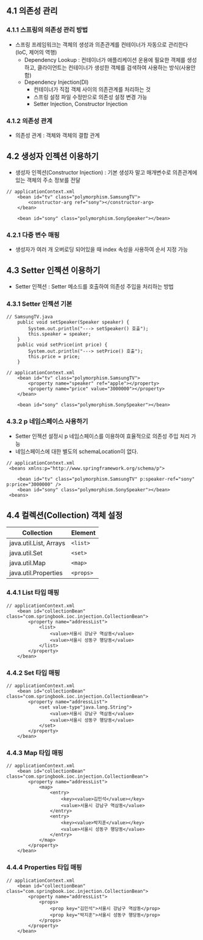 ## 4.1 의존성 관리

### **4.1.1 스프링의 의존성 관리 방법**
+ 스프링 프레임워크는 객체의 생성과 의존관계를 컨테이너가 자동으로 관리한다(IoC, 제어의 역행)
  + Dependency Lookup : 컨테이너가 애플리케이션 운용에 필요한 객체를 생성하고, 클라이언트는 컨테이너가 생성한 객체를 검색하여 사용하는 방식(사용안함)
  + Dependency Injection(DI) 
    + 컨테이너가 직접 객체 사이의 의존관계를 처리하는 것
    + 스프링 설정 파일 수정만으로 의존성 설정 변경 가능
    + Setter Injection, Constructor Injection
    
### **4.1.2 의존성 관계**
+ 의존성 관계 : 객체와 객체의 결합 관계

## 4.2 생성자 인젝션 이용하기
+ 생성자 인젝션(Constructor Injection) : 기본 생성자 말고 매개변수로 의존관계에 있는 객체의 주소 정보를 전달
```
// applicationContext.xml 
    <bean id="tv" class="polymorphism.SamsungTV">
        <constructor-arg ref="sony"></constructor-arg>
    </bean>
    
    <bean id="sony" class="polymorphism.SonySpeaker"></bean>
```

### **4.2.1 다중 변수 매핑**
+ 생성자가 여러 개 오버로딩 되어있을 때 index 속성을 사용하여 순서 지정 가능


## 4.3 Setter 인젝션 이용하기
+ Setter 인젝션 : Setter 메소드를 호출하여 의존성 주입을 처리하는 방법

### **4.3.1 Setter 인젝션 기본**
```
// SamsungTV.java
    public void setSpeaker(Speaker speaker) {
        System.out.println("---> setSpeaker() 호출");
        this.speaker = speaker;
    }
    public void setPrice(int price) {
        System.out.println("---> setPrice() 호출");
        this.price = price;
    }
```

```
// applicationContext.xml 
    <bean id="tv" class="polymorphism.SamsungTV">
        <property name="speaker" ref="apple"></property>
        <property name="price" value="3000000"></property>
    </bean>
    
    <bean id="sony" class="polymorphism.SonySpeaker"></bean>
```

### **4.3.2 p 네임스페이스 사용하기**
+ Setter 인젝션 설정시 p 네임스페이스를 이용하여 효율적으로 의존성 주입 처리 가능
+ 네임스페이스에 대한 별도의 schemaLocation이 없다.
```
// applicationContext.xml 
 <beans xmlns:p="http://www.springframework.org/schema/p">
    
    <bean id="tv" class="polymorphism.SamsungTV" p:speaker-ref="sony" p:price="3000000" />
    <bean id="sony" class="polymorphism.SonySpeaker"></bean>
 <beans>
```    


## 4.4 컬렉션(Collection) 객체 설정
| Collection | Element |
| ------ | ----------- |
| java.util.List, Arrays | `<list>` |
| java.util.Set | `<set>` |
| java.util.Map | `<map>` |
| java.util.Properties | `<props>` |

### **4.4.1 List 타입 매핑**
```
// applicationContext.xml 
    <bean id="collectionBean" class="com.springbook.ioc.injection.CollectionBean">
        <property name="addressList">
            <list>
                <value>서울시 강남구 역삼동</value>
                <value>서울시 성동구 행당동</value>
            </list>
        </property>
    </bean>
```

### **4.4.2 Set 타입 매핑**
```
// applicationContext.xml 
    <bean id="collectionBean" class="com.springbook.ioc.injection.CollectionBean">
        <property name="addressList">
            <set value-type"java.lang.String">
                <value>서울시 강남구 역삼동</value>
                <value>서울시 성동구 행당동</value>
            </set>
        </property>
    </bean>
```

### **4.4.3 Map 타입 매핑**
```
// applicationContext.xml 
    <bean id="collectionBean" class="com.springbook.ioc.injection.CollectionBean">
        <property name="addressList">
            <map>
                <entry>
                    <key><value>김민석</value></key>
                    <value>서울시 강남구 역삼동</value>
                </entry>
                <entry>
                    <key><value>박지훈</value></key>
                    <value>서울시 성동구 행당동</value>
                </entry>
            </map>
        </property>
    </bean>
```

### **4.4.4 Properties 타입 매핑**
```
// applicationContext.xml 
    <bean id="collectionBean" class="com.springbook.ioc.injection.CollectionBean">
        <property name="addressList">
            <props>
                <prop key="김민석">서울시 강남구 역삼동</prop>
                <prop key="박지훈">서울시 성동구 행당동</prop>
            </props>
        </property>
    </bean>
```
